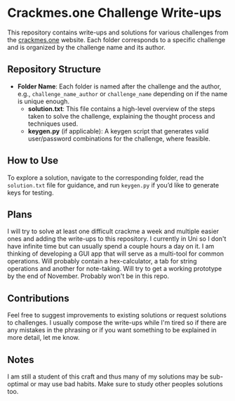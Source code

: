 # Crackmes.one Challenge Write-ups

This repository contains write-ups and solutions for various challenges from the [crackmes.one](https://crackmes.one/) website. Each folder corresponds to a specific challenge and is organized by the challenge name and its author.

## Repository Structure

- **Folder Name**: Each folder is named after the challenge and the author, e.g., `challenge_name_author` or `challenge_name` depending on if the name is unique enough.
  - **solution.txt**: This file contains a high-level overview of the steps taken to solve the challenge, explaining the thought process and techniques used.
  - **keygen.py** (if applicable): A keygen script that generates valid user/password combinations for the challenge, where feasible.

## How to Use

To explore a solution, navigate to the corresponding folder, read the `solution.txt` file for guidance, and run `keygen.py` if you’d like to generate keys for testing.

## Plans 
I will try to solve at least one difficult crackme a week and multiple easier ones and adding the write-ups to this repository. I currently in Uni so I don't have infinite time but can usually spend a couple hours a day on it. 
I am thinking of developing a GUI app that will serve as a multi-tool for common operations. Will probably contain a hex-calculator, a tab for string operations and another for note-taking. Will try to get a working prototype by the end of November. Probably won't be in this repo.

## Contributions

Feel free to suggest improvements to existing solutions or request solutions to challenges. I usually compose the write-ups while I'm tired so if there are any mistakes in the phrasing or if you want something to be explained in more detail, let me know. 


## Notes
I am still a student of this craft and thus many of my solutions may be sub-optimal or may use bad habits. Make sure to study other peoples solutions too. 
